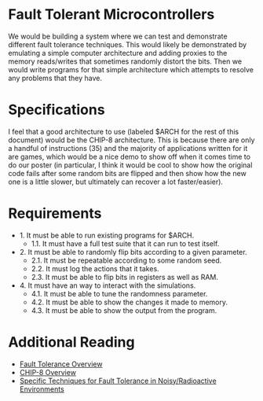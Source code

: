 # Fault Tolerant Microcontrollers

We would be building a system where we can test and demonstrate different fault
tolerance techniques. This would likely be demonstrated by emulating a simple
computer architecture and adding proxies to the memory reads/writes that
sometimes randomly distort the bits. Then we would write programs for that
simple architecture which attempts to resolve any problems that they have.

# Specifications

I feel that a good architecture to use (labeled $ARCH for the rest of this
document) would be the CHIP-8 architecture. This is because there are only a
handful of instructions (35) and the majority of applications written for it are
games, which would be a nice demo to show off when it comes time to do our
poster (in particular, I think it would be cool to show how the original code
fails after some random bits are flipped and then show how the new one is a
little slower, but ultimately can recover a lot faster/easier).

# Requirements

* 1\. It must be able to run existing programs for $ARCH.
    * 1\.1\. It must have a full test suite that it can run to test itself.
* 2\. It must be able to randomly flip bits according to a given parameter.
    * 2\.1\. It must be repeatable according to some random seed.
    * 2\.2\. It must log the actions that it takes.
    * 2\.3\. It must be able to flip bits in registers as well as RAM.
* 4\. It must have an way to interact with the simulations.
    * 4\.1\. It must be able to tune the randomness parameter.
    * 4\.2\. It must be able to show the changes it made to memory.
    * 4\.3\. It must be able to show the output from the program.

# Additional Reading

* [Fault Tolerance Overview](https://en.wikipedia.org/wiki/Fault_tolerance)
* [CHIP-8 Overview](https://en.wikipedia.org/wiki/CHIP-8)
* [Specific Techniques for Fault Tolerance in Noisy/Radioactive Environments](http://stackoverflow.com/questions/36827659/compiling-an-application-for-use-in-highly-radioactive-environments)
